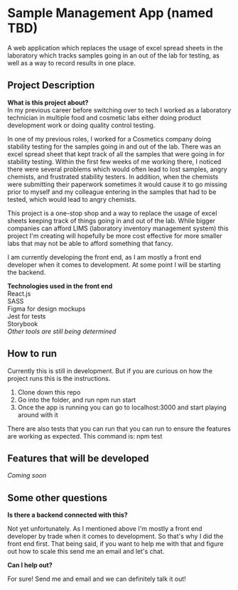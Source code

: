 # Sample Management App (named TBD)
A web application which replaces the usage of excel spread sheets in the laboratory which tracks samples going in an out of the lab for testing, as well as a way to record results in one place. 

## Project Description 

**What is this project about?**<br>
In my previous career before switching over to tech I worked as a laboratory technician in multiple food and cosmetic labs either doing product development work or doing quality control testing. 

In one of my previous roles, I worked for a Cosmetics company doing stability testing for the samples going in and out of the lab. There was an excel spread sheet that kept track of all the samples that were going in for stability testing. Within the first few weeks of me working there, I noticed there were several problems which would often lead to lost samples, angry chemists, and frustrated stability testers. In addition, when the chemists were submitting their paperwork sometimes it would cause it to go missing prior to myself and my colleague entering in the samples that had to be tested, which would lead to angry chemists. 

This project is a one-stop shop and a way to replace the usage of excel sheets keeping track of things going in and out of the lab. While bigger companies can afford LIMS (laboratory inventory management system) this project I'm creating will hopefully be more cost effective for more smaller labs that may not be able to afford something that fancy. 

I am currently developing the front end, as I am mostly a front end developer when it comes to development. At some point I will be starting the backend. 

**Technologies used in the front end** <br>
React.js<br>
SASS<br>
Figma for design mockups<br>
Jest for tests<br>
Storybook<br>
*Other tools are still being determined*

## How to run

Currently this is still in development. But if you are curious on how the project runs this is the instructions. 

1. Clone down this repo 
2. Go into the folder, and run npm run start 
3. Once the app is running you can go to localhost:3000 and start playing around with it 

There are also tests that you can run that you can run to ensure the features are working as expected. This command is: 
npm test 

## Features that will be developed 
  *Coming soon*

## Some other questions

**Is there a backend connected with this?**<br>

Not yet unfortunately. As I mentioned above I'm mostly a front end developer by trade when it comes to development. So that's why I did the front end first. That being said, if you want to help me with that and figure out how to scale this send me an email and let's chat. 

**Can I help out?**<br>

For sure! Send me and email and we can definitely talk it out!



